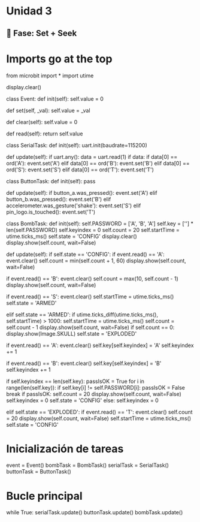 # Unidad 3

## 🔎 Fase: Set + Seek

# Imports go at the top
from microbit import *
import utime

display.clear()


class Event:
def init(self):
self.value = 0

def set(self, _val):
self.value = _val

def clear(self):
self.value = 0

def read(self):
return self.value


class SerialTask:
def init(self):
uart.init(baudrate=115200)

def update(self):
if uart.any():
data = uart.read(1)
if data:
if data[0] == ord('A'):
event.set('A')
elif data[0] == ord('B'):
event.set('B')
elif data[0] == ord('S'):
event.set('S')
elif data[0] == ord('T'):
event.set('T')


class ButtonTask:
def init(self):
pass

def update(self):
if button_a.was_pressed():
event.set('A')
elif button_b.was_pressed():
event.set('B')
elif accelerometer.was_gesture('shake'):
event.set('S')
elif pin_logo.is_touched():
event.set('T')


class BombTask:
def init(self):
self.PASSWORD = ['A', 'B', 'A']
self.key = [''] * len(self.PASSWORD)
self.keyindex = 0
self.count = 20
self.startTime = utime.ticks_ms()
self.state = 'CONFIG'
display.clear()
display.show(self.count, wait=False)

def update(self):
if self.state == 'CONFIG':
if event.read() == 'A':
event.clear()
self.count = min(self.count + 1, 60)
display.show(self.count, wait=False)

if event.read() == 'B':
event.clear()
self.count = max(10, self.count - 1)
display.show(self.count, wait=False)

if event.read() == 'S':
event.clear()
self.startTime = utime.ticks_ms()
self.state = 'ARMED'

elif self.state == 'ARMED':
if utime.ticks_diff(utime.ticks_ms(), self.startTime) > 1000:
self.startTime = utime.ticks_ms()
self.count = self.count - 1
display.show(self.count, wait=False)
if self.count == 0:
display.show(Image.SKULL)
self.state = 'EXPLODED'

if event.read() == 'A':
event.clear()
self.key[self.keyindex] = 'A'
self.keyindex += 1

if event.read() == 'B':
event.clear()
self.key[self.keyindex] = 'B'
self.keyindex += 1

if self.keyindex == len(self.key):
passIsOK = True
for i in range(len(self.key)):
if self.key[i] != self.PASSWORD[i]:
passIsOK = False
break
if passIsOK:
self.count = 20
display.show(self.count, wait=False)
self.keyindex = 0
self.state = 'CONFIG'
else:
self.keyindex = 0

elif self.state == 'EXPLODED':
if event.read() == 'T':
event.clear()
self.count = 20
display.show(self.count, wait=False)
self.startTime = utime.ticks_ms()
self.state = 'CONFIG'


# Inicialización de tareas
event = Event()
bombTask = BombTask()
serialTask = SerialTask()
buttonTask = ButtonTask()

# Bucle principal
while True:
serialTask.update()
buttonTask.update()
bombTask.update()
